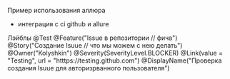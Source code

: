 Пример использования аллюра
+ интеграция с ci github и allure

Лэйблы
@Test
@Feature("Issue в репозитории // фича")
@Story("Создание Isuue // что мы можем с нею делать")
@Owner("Kolyshkin")
@Severity(SeverityLevel.BLOCKER)
@Link(value = "Testing", url = "htttps://testing.github.com")
@DisplayName("Проверка создания Isuue для авторизрванного пользователя")